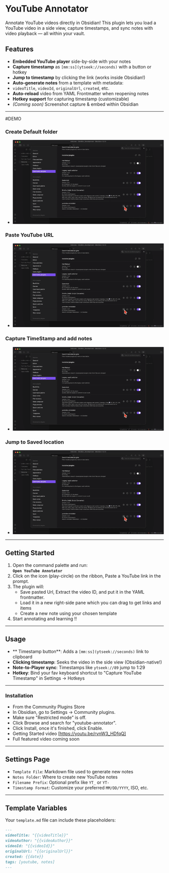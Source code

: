 # YouTube Annotator

Annotate YouTube videos directly in Obsidian! This plugin lets you load a YouTube video in a side view, capture timestamps, and sync notes with video playback — all within your vault.

## Features

- **Embedded YouTube player** side-by-side with your notes
-  **Capture timestamp** as `[mm:ss](ytseek://seconds)` with a button or hotkey
-  **Jump to timestamp** by clicking the link (works inside Obsidian!)
-  **Auto-generate notes** from a template with metadata:
  - `videoTitle`, `videoId`, `originalUrl`, `created`, etc.
-  **Auto-reload** video from YAML Frontmatter when reopening notes
-  **Hotkey support** for capturing timestamp (customizable)
-  *(Coming soon)* Screenshot capture & embed within Obsidian

---
#DEMO 
### Create Default folder 
 - ![Create Default Folders](src/utils/assets/Demo_Default_Folders.gif)
### Paste YouTube URL 
 - ![Paste Youtube URL into Obsidian](src/utils/assets/Demo_Default_Folders.gif)
### Capture TimeStamp and add notes
 - ![Capture TiemStamp](src/utils/assets/Demo_Default_Folders.gif)
### Jump to Saved location 
 - ![Jump to Saved Location](src/utils/assets/Demo_Default_Folders.gif)
---

## Getting Started

1. Open the command palette and run:  
   **`Open YouTube Annotator`**
2. Click on the icon (play-circle) on the ribbon,  Paste a YouTube link in the prompt.
3. The plugin will:
	- Save pasted Url, Extract the video ID, and put it in the YAML frontmatter. 
	- Load it in a new right-side pane which you can drag to get links and items
	- Create a new note using your chosen template
4. Start annotating and learning !!

---

## Usage

- ** Timestamp button**: Adds a `[mm:ss](ytseek://seconds)` link to clipboard
- **Clicking timestamp**: Seeks the video in the side view (Obsidian-native!)
- **Note-to-Player sync**: Timestamps like `ytseek://89` jump to 1:29
- **Hotkey**: Bind your fav keyboard shortcut to "Capture YouTube Timestamp" in Settings → Hotkeys

---

### Installation
- From the Community Plugins Store
- In Obsidian, go to Settings -> Community plugins.
- Make sure "Restricted mode" is off.
 - Click Browse and search for "youtube-annotator".
- Click Install, once it's finished, click Enable.
- Getting Started video [https://youtu.be/rvnW3_HDfqQ]
- Full featured video coming soon

---
##  Settings Page

- `Template File`: Markdown file used to generate new notes
- `Notes Folder`: Where to create new YouTube notes
- `Filename Prefix`: Optional prefix like `YT_` or `YT-`
- `Timestamp Format`: Customize your preferred `MM/DD/YYYY`, ISO, etc.

---

## Template Variables

Your `template.md` file can include these placeholders:

```markdown
---
videoTitle: "{{videoTitle}}"
videoAuthor: "{{videoAuthor}}"
videoId: "{{videoId}}"
originalUrl: "{{originalUrl}}"
created: {{date}}
tags: [youtube, notes]
---
